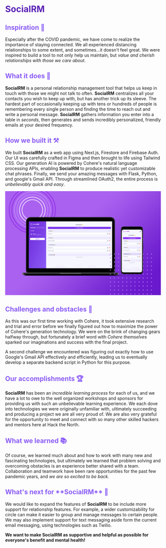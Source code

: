 # <span style="color:#5b21b6">**SocialRM**</span>

## <span style="color:#8b5cf6">Inspiration 💭</span>

Especially after the COVID pandemic, we have come to realize the importance of staying connected. We all experienced distancing relationships to some extent, and sometimes...it doesn't feel great. We were inspired to build a tool to not only help us maintain, but _value and cherish relationships with those we care about_.

## <span style="color:#8b5cf6">What it does 🦾</span>

**SocialRM** is a personal relationship management tool that helps us keep in touch with those we might not talk to often. **SocialRM** centralizes all your contacts you wish to keep up with, but has another trick up its sleeve. The hardest part of occasionally keeping up with tens or hundreds of people is remembering every single person and finding the time to reach out and write a personal message. **SocialRM** gathers information you enter into a table in _seconds_, then generates and sends incredibly personalized, friendly emails at your desired frequency.

## <span style="color:#8b5cf6">How we built it ⚒️</span>

We built **SocialRM** as a web app using Next.js, Firestore and Firebase Auth. Our UI was carefully crafted in Figma and then brought to life using Tailwind CSS. Our generation AI is powered by Cohere's natural language processing APIs, enabling **SocialRM** to produce realistic yet customizable chat phrases. Finally, we send your amazing messages with Flask, Python, and google's Gmail API. Through streamlined OAuth2, the entire process is _unbelievably quick and easy_.

![Mobile and laptop mockup of our home screen](https://raw.githubusercontent.com/ishaan1013/socialrm/main/public/socialrm1.jpg)

## <span style="color:#8b5cf6">Challenges and obstacles 🚧</span>

As this was our first time working with Cohere, it took extensive research and trial and error before we finally figured out how to maximize the power of Cohere's generation technology. We were on the brink of changing gears halfway through, but fortunately a brief word with _Cohere themselves_ sparked our imaginations and success with the final project.

A second challenge we encountered was figuring out exactly how to use Google's Gmail API effectively and efficiently, leading us to eventually develop a separate backend script in Python for this purpose.

## <span style="color:#8b5cf6">Our accomplishments 🏆</span>

**SocialRM** has been an _incredible learning process_ for each of us, and we have a lot to owe to the well organized workshops and sponsors for providing us with such an unbelievable learning experience. We each dove into technologies we were originally unfamiliar with, ultimately succeeding and producing a project we are all very proud of. We are also very grateful for the opportunity to meet and connect with so many other skilled hackers and mentors here at Hack the North.

## <span style="color:#8b5cf6">What we learned 📚</span>

Of course, we learned much about and how to work with many new and fascinating technologies, but ultimately we learned that problem solving and overcoming obstacles is an experience better shared with a team. Collaboration and teamwork have been rare opportunities for the past few pandemic years, and _we are so excited to be back._

## <span style="color:#8b5cf6">What's next for \***\*SocialRM\*\*** 🤖</span>

We would like to expand the features of **SocialRM** to be include more support for relationship features. For example, a wider customizability for circle can make it easier to group and manage messages to certain people. We may also implement support for text messaging aside form the current email messaging, using technologies such as Twilio.

**We want to make SocialRM as supportive and helpful as possible for everyone's benefit and mental health!**
